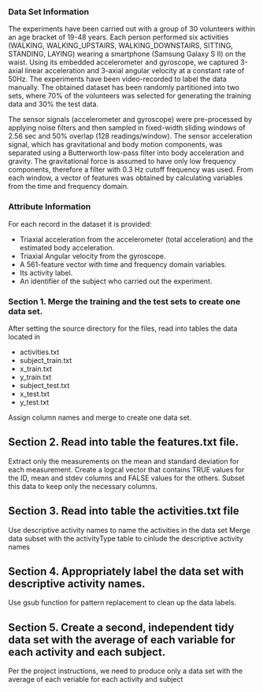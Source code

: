 ### Data Set Information
The experiments have been carried out with a group of 30 volunteers within an age bracket of 19-48 years. Each person performed six activities (WALKING, WALKING_UPSTAIRS, WALKING_DOWNSTAIRS, SITTING, STANDING, LAYING) wearing a smartphone (Samsung Galaxy S II) on the waist. Using its embedded accelerometer and gyroscope, we captured 3-axial linear acceleration and 3-axial angular velocity at a constant rate of 50Hz. The experiments have been video-recorded to label the data manually. The obtained dataset has been randomly partitioned into two sets, where 70% of the volunteers was selected for generating the training data and 30% the test data. 

The sensor signals (accelerometer and gyroscope) were pre-processed by applying noise filters and then sampled in fixed-width sliding windows of 2.56 sec and 50% overlap (128 readings/window). The sensor acceleration signal, which has gravitational and body motion components, was separated using a Butterworth low-pass filter into body acceleration and gravity. The gravitational force is assumed to have only low frequency components, therefore a filter with 0.3 Hz cutoff frequency was used. From each window, a vector of features was obtained by calculating variables from the time and frequency domain.

### Attribute Information
For each record in the dataset it is provided: 
 - Triaxial acceleration from the accelerometer (total acceleration) and the estimated body acceleration. 
 - Triaxial Angular velocity from the gyroscope. 
 - A 561-feature vector with time and frequency domain variables. 
 - Its activity label. 
 - An identifier of the subject who carried out the experiment.
 
 ### Section 1. Merge the training and the test sets to create one data set.
 After setting the source directory for the files, read into tables the data located in
 
 - activities.txt
 - subject_train.txt
 - x_train.txt
 - y_train.txt
 - subject_test.txt
 - x_test.txt
 - y_test.txt
 
 Assign column names and merge to create one data set.
 
 ## Section 2. Read into table the features.txt file.  
 Extract only the measurements on the mean and standard deviation for each measurement. 
 Create a logcal vector that contains TRUE values for the ID, mean and stdev columns and FALSE values for the others.
 Subset this data to keep only the necessary columns.
 
 ## Section 3. Read into table the activities.txt file
 Use descriptive activity names to name the activities in the data set
 Merge data subset with the activityType table to cinlude the descriptive activity names
 
 ## Section 4. Appropriately label the data set with descriptive activity names.
 Use gsub function for pattern replacement to clean up the data labels.
 
 ## Section 5. Create a second, independent tidy data set with the average of each variable for each activity and each subject. 
 Per the project instructions, we need to produce only a data set with the average of each veriable for each activity and subject
